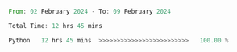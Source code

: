 <!--START_SECTION:waka-->

```rust
From: 02 February 2024 - To: 09 February 2024

Total Time: 12 hrs 45 mins

Python   12 hrs 45 mins  >>>>>>>>>>>>>>>>>>>>>>>>>   100.00 %
```

<!--END_SECTION:waka-->
